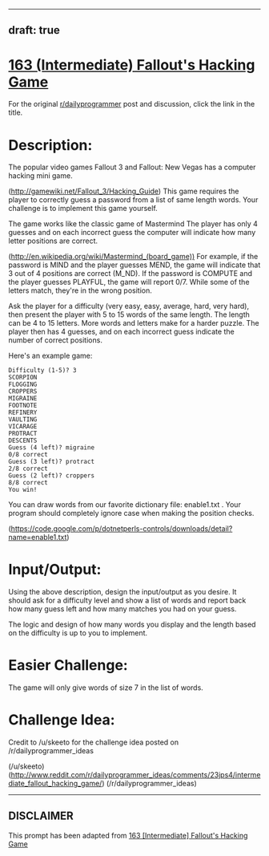---
draft: true
----

# [163 (Intermediate) Fallout's Hacking Game](https://www.reddit.com/r/dailyprogrammer/comments/263dp1/5212014_challenge_163_intermediate_fallouts/)

For the original [r/dailyprogrammer](https://www.reddit.com/r/dailyprogrammer/) post and discussion, click the link in the title.

# Description:
The popular video games Fallout 3 and Fallout: New Vegas has a computer hacking mini game.

(http://gamewiki.net/Fallout_3/Hacking_Guide)
This game requires the player to correctly guess a password from a list of same length words. Your challenge is to implement this game yourself.

The game works like the classic game of Mastermind 
The player has only 4 guesses and on each incorrect guess the computer will indicate how many letter positions are correct.

(http://en.wikipedia.org/wiki/Mastermind_(board_game))
For example, if the password is MIND and the player guesses MEND, the game will indicate that 3 out of 4 positions are correct (M_ND). If the password is COMPUTE and the player guesses PLAYFUL, the game will report 0/7. While some of the letters match, they're in the wrong position.

Ask the player for a difficulty (very easy, easy, average, hard, very hard), then present the player with 5 to 15 words of the same length. The length can be 4 to 15 letters. More words and letters make for a harder puzzle. The player then has 4 guesses, and on each incorrect guess indicate the number of correct positions.

Here's an example game:


```
Difficulty (1-5)? 3
SCORPION
FLOGGING
CROPPERS
MIGRAINE
FOOTNOTE
REFINERY
VAULTING
VICARAGE
PROTRACT
DESCENTS
Guess (4 left)? migraine
0/8 correct
Guess (3 left)? protract
2/8 correct
Guess (2 left)? croppers
8/8 correct
You win!
```
You can draw words from our favorite dictionary file: enable1.txt . Your program should completely ignore case when making the position checks.

(https://code.google.com/p/dotnetperls-controls/downloads/detail?name=enable1.txt)
# Input/Output:
Using the above description, design the input/output as you desire. It should ask for a difficulty level and show a list of words and report back how many guess left and how many matches you had on your guess.

The logic and design of how many words you display and the length based on the difficulty is up to you to implement.

# Easier Challenge:
The game will only give words of size 7 in the list of words.

# Challenge Idea:
Credit to /u/skeeto for the challenge idea posted on /r/dailyprogrammer_ideas

(/u/skeeto)
(http://www.reddit.com/r/dailyprogrammer_ideas/comments/23jps4/intermediate_fallout_hacking_game/)
(/r/dailyprogrammer_ideas)

----
## **DISCLAIMER**
This prompt has been adapted from [163 [Intermediate] Fallout's Hacking Game](https://www.reddit.com/r/dailyprogrammer/comments/263dp1/5212014_challenge_163_intermediate_fallouts/
)
